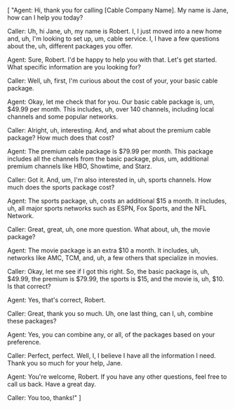 [
    "Agent: Hi, thank you for calling [Cable Company Name]. My name is Jane, how can I help you today? 

Caller: Uh, hi Jane, uh, my name is Robert. I, I just moved into a new home and, uh, I'm looking to set up, um, cable service. I, I have a few questions about the, uh, different packages you offer.

Agent: Sure, Robert. I'd be happy to help you with that. Let's get started. What specific information are you looking for?

Caller: Well, uh, first, I'm curious about the cost of your, your basic cable package. 

Agent: Okay, let me check that for you. Our basic cable package is, um, $49.99 per month. This includes, uh, over 140 channels, including local channels and some popular networks.

Caller: Alright, uh, interesting. And, and what about the premium cable package? How much does that cost?

Agent: The premium cable package is $79.99 per month. This package includes all the channels from the basic package, plus, um, additional premium channels like HBO, Showtime, and Starz.

Caller: Got it. And, um, I'm also interested in, uh, sports channels. How much does the sports package cost?

Agent: The sports package, uh, costs an additional $15 a month. It includes, uh, all major sports networks such as ESPN, Fox Sports, and the NFL Network.

Caller: Great, great, uh, one more question. What about, uh, the movie package?

Agent: The movie package is an extra $10 a month. It includes, uh, networks like AMC, TCM, and, uh, a few others that specialize in movies.

Caller: Okay, let me see if I got this right. So, the basic package is, uh, $49.99, the premium is $79.99, the sports is $15, and the movie is, uh, $10. Is that correct?

Agent: Yes, that's correct, Robert. 

Caller: Great, thank you so much. Uh, one last thing, can I, uh, combine these packages?

Agent: Yes, you can combine any, or all, of the packages based on your preference. 

Caller: Perfect, perfect. Well, I, I believe I have all the information I need. Thank you so much for your help, Jane.

Agent: You're welcome, Robert. If you have any other questions, feel free to call us back. Have a great day.

Caller: You too, thanks!"
]